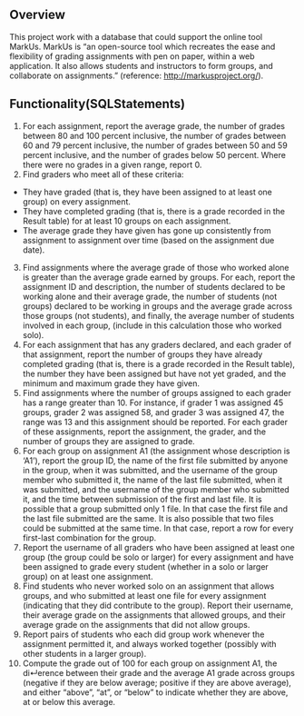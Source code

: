 ## Overview
This project work with a database that could support the online tool MarkUs. MarkUs is “an
open-source tool which recreates the ease and flexibility of grading assignments with pen on paper, within a web
application. It also allows students and instructors to form groups, and collaborate on assignments.” (reference:
http://markusproject.org/).

## Functionality(SQLStatements)
1. For each assignment, report the average grade, the number of grades between 80 and 100 percent inclusive,
the number of grades between 60 and 79 percent inclusive, the number of grades between 50 and 59 percent
inclusive, and the number of grades below 50 percent. Where there were no grades in a given range, report 0.
2. Find graders who meet all of these criteria:
- They have graded (that is, they have been assigned to at least one group) on every assignment.
- They have completed grading (that is, there is a grade recorded in the Result table) for at least 10 groups
on each assignment.
- The average grade they have given has gone up consistently from assignment to assignment over time
(based on the assignment due date).
3. Find assignments where the average grade of those who worked alone is greater than the average grade earned
by groups. For each, report the assignment ID and description, the number of students declared to be working
alone and their average grade, the number of students (not groups) declared to be working in groups and the
average grade across those groups (not students), and finally, the average number of students involved in each
group, (include in this calculation those who worked solo).
4. For each assignment that has any graders declared, and each grader of that assignment, report the number
of groups they have already completed grading (that is, there is a grade recorded in the Result table), the
number they have been assigned but have not yet graded, and the minimum and maximum grade they have
given.
5. Find assignments where the number of groups assigned to each grader has a range greater than 10. For
instance, if grader 1 was assigned 45 groups, grader 2 was assigned 58, and grader 3 was assigned 47, the
range was 13 and this assignment should be reported. For each grader of these assignments, report the
assignment, the grader, and the number of groups they are assigned to grade.
6. For each group on assignment A1 (the assignment whose description is ‘A1’), report the group ID, the name
of the first file submitted by anyone in the group, when it was submitted, and the username of the group
member who submitted it, the name of the last file submitted, when it was submitted, and the username of
the group member who submitted it, and the time between submission of the first and last file.
It is possible that a group submitted only 1 file. In that case the first file and the last file submitted are the
same. It is also possible that two files could be submitted at the same time. In that case, report a row for
every first-last combination for the group.
7. Report the username of all graders who have been assigned at least one group (the group could be solo or
larger) for every assignment and have been assigned to grade every student (whether in a solo or larger group)
on at least one assignment.
8. Find students who never worked solo on an assignment that allows groups, and who submitted at least one
file for every assignment (indicating that they did contribute to the group). Report their username, their
average grade on the assignments that allowed groups, and their average grade on the assignments that did
not allow groups.
9. Report pairs of students who each did group work whenever the assignment permitted it, and
always worked together (possibly with other students in a larger group).
10. Compute the grade out of 100 for each group on assignment A1, the di↵erence between their grade and the
average A1 grade across groups (negative if they are below average; positive if they are above average), and
either “above”, “at”, or “below” to indicate whether they are above, at or below this average.
